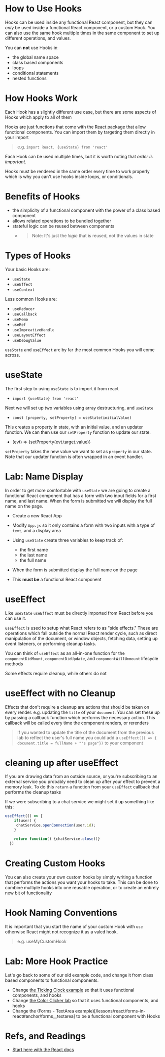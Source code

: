 # How to Use Hooks

Hooks can be used inside any functional React component, but they can *only* be used inside a functional React component, or a custom Hook. You can also use the same hook multiple times in the same component to set up different operations, and values.

You can **not** use Hooks in:

- the global name space
- class based components
- loops
- conditional statements
- nested functions

# How Hooks Work

Each Hook has a slightly different use case, but there are some aspects of Hooks which apply to all of them

Hooks are just functions that come with the React package that allow functional components. You can import them by targeting them directly in your import

> e.g. `import React, {useState} from 'react'`

Each Hook can be used multiple times, but it is worth noting that *order is important*.

Hooks must be rendered in the same order every time to work properly which is why you can't use hooks inside loops, or conditionals.

# Benefits of Hooks

- the simplicity of a functional component with the power of a class based component
- allows related operations to be bundled together
- stateful logic can be reused between components
  - > Note: It's just the *logic* that is reused, not the values in state

# Types of Hooks

Your basic Hooks are:

- `useState`
- `useEffect`
- `useContext`

Less common Hooks are: 

- `useReducer`
- `useCallback`
- `useMemo`
- `useRef`
- `useImpreativeHandle`
- `useLayoutEffect`
- `useDebugValue`

`useState` and `useEffect` are by far the most common Hooks you will come across.

# useState

The first step to using `useState` is to import it from react

  - `import {useState} from 'react'`

Next we will set up two variables using array destructuring, and `useState`

  - `const [property, setProperty] = useState(initialValue)`

This creates a property in state, with an initial value, and an updater function. We can then use our `setProperty` function to update our state.

  - (evt) => {setProperty(evt.target.value)}

`setProperty` takes the new value we want to set as `property` in our state. Note that our updater function is often wrapped in an event handler.

# Lab: Name Display

In order to get more comfortable with `useState` we are going to create a functional React component that has a form with two input fields for a first name, and last name. When the form is submitted we will display the full name on the page.

- Create a new React App
- Modify `App.js` so it only contains a form with two inputs with a type of `text`, and a display area
- Using `useState` create three variables to keep track of:
  - the first name
  - the last name
  - the full name

- When the form is submitted display the full name on the page
- This **must be** a functional React component

# useEffect

Like `useState` `useEffect` must be directly imported from React before you can use it.

`useEffect` is used to setup what React refers to as "side effects." These are operations which fall outside the normal React render cycle, such as direct manipulation of the document, or window objects, fetching data, setting up event listeners, or performing cleanup tasks.

You can think of `useEffect` as an all-in-one function for the `componentDidMount`, `componentDidUpdate`, and `componentWillUnmount` lifecycle methods

Some effects require cleanup, while others do not

# useEffect with no Cleanup

Effects that don't require a cleanup are actions that should be taken on every render. e.g. updating the `title` of your `document`. You can set these up by passing a callback function which performs the necessary action. This callback will be called every time the component renders, or rerenders

> If you wanted to update the title of the document from the previous lab to reflect the user's full name you could add a `useEffect(() => { document.title = fullName + "'s page"})` to your component

# cleaning up after useEffect

If you are drawing data from an outside source, or you're subscribing to an external service you probably need to clean up after your effect to prevent a memory leak. To do this `return` a function from your `useEffect` callback that performs the cleanup tasks

If we were subscribing to a chat service we might set it up something like this: 

```js
useEffect(() => {
    if(user) {
     chatService.openConnection(user.id);
    }

    return function() {chatService.close()}
  })
```

# Creating Custom Hooks

You can also create your own custom hooks by simply writing a function that performs the actions you want your hooks to take. This can be done to combine multiple hooks into one reusable operation, or to create an entirely new bit of functionality

# Hook Naming Conventions

It is important that you start the name of your custom Hook with `use` otherwise React might not recognize it as a valed hook.

> e.g. useMyCustomHook

# Lab: More Hook Practice

Let's go back to some of our old example code, and change it from class based components to functional components.

- Change [the Ticking Clock example](lessons/react/props-and-state#anchor/state__manage_the_clock) so that it uses functional components, and hooks
- Change [the Color Clicker lab](/lessons/react/props-and-state#anchor/lab_color_clicker) so that it uses functional components, and hooks
- Change the (Forms - TextArea example)[/lessons/react/forms-in-react#anchor/forms__textarea] to be a functional component with Hooks

# Refs, and Readings

- [Start here with the React docs](https://reactjs.org/docs/hooks-intro.html)